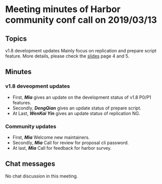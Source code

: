 # Meeting minutes of Harbor community conf call on 2019/03/13

## Topics

v1.8 development updates
Mainly focus on replication and prepare script feature. 
More details, please check the [slides](./community_call_2019-03-13.pptx) page 4 and 5.

## Minutes

### v1.8 deveopment updates
* First, **_Mia_** gives an update on the development status of v1.8 P0/P1 features.
* Secondly, **_DengQian_** gives an update status of prepare script.
* At Last, **_WenKai Yin_** gives an update status of replication NG.

### Community updates
* First, **_Mia_** Welcome new maintainers.
* Secondly, **_Mia_** Call for review for proposal cli password.
* At last, **_Mia_** Call for feedback for harbor survey.

## Chat messages

No chat discussion in this meeting. 

